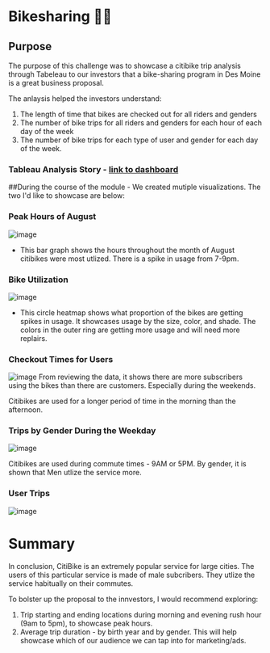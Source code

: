 # Bikesharing 🚴🤝

## Purpose 

The purpose of this challenge was to showcase a citibike trip analysis through Tabeleau to our investors that a bike-sharing program in Des Moine is a great business proposal. 

The anlaysis helped the investors understand: 

1. The length of time that bikes are checked out for all riders and genders
2. The number of bike trips for all riders and genders for each hour of each day of the week
3. The number of bike trips for each type of user and gender for each day of the week.

### Tableau Analysis Story - [link to dashboard](https://public.tableau.com/app/profile/suchitra8128/viz/Bikesharing_Challenge_16635265541890/CitiBikeUserStory?publish=yes)

##During the course of the module - We created mutiple visualizations. The two I'd like to showcase are below: 

### Peak Hours of August 
![image](https://user-images.githubusercontent.com/102767530/190921705-7c85ff1b-9458-4778-bbca-65696b808e05.png)
- This bar graph shows the hours throughout the month of August citibikes were most utlized. There is a spike in usage from 7-9pm.

### Bike Utilization
![image](https://user-images.githubusercontent.com/102767530/190921851-c22f2c70-816f-49ef-8659-f124f07564b9.png)
- This circle heatmap shows what proportion of the bikes are getting spikes in usage. It showcases usage by the size, color, and shade. The colors in the outer ring are getting more usage and will need more replairs. 

### Checkout Times for Users
![image](https://user-images.githubusercontent.com/102767530/190923456-c77c2e95-b6b0-4ed2-92c3-359bbb7ac16e.png)
From reviewing the data, it shows there are more subscribers using the bikes than there are customers. Especially during the weekends. 

Citibikes are used for a longer period of time in the morning than the afternoon.

### Trips by Gender During the  Weekday
![image](https://user-images.githubusercontent.com/102767530/190923541-5f4f88f6-4028-4ef7-a44d-d331a1f23e04.png)

Citibikes are used during commute times - 9AM or 5PM. By gender, it is shown that Men utlize the service more.

### User Trips 
![image](https://user-images.githubusercontent.com/102767530/190923634-4f4350b3-05b3-4b9d-897b-00a29d6a83ee.png)


# Summary 
In conclusion, CitiBike is an extremely popular service for large cities. The users of this particular service is made of male subcribers. They utlize the service habitually on their commutes. 

To bolster up the proposal to the innvestors, I would recommend exploring: 

1. Trip starting and ending locations during morning and evening rush hour (9am to 5pm), to showcase peak hours.
2. Average trip duration - by birth year and by gender. This will help showcase which of our audience we can tap into for marketing/ads.

